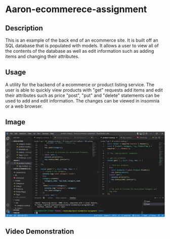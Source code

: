 # Aaron-ecommerece-assignment

## Description

This is an example of the back end of an ecommerce site. It is built off an SQL database that is populated with models. It allows a user to view all of the contents of the database as well as edit information such as adding items and changing their attributes. 

## Usage

A utility for the backend of a ecommerce or product listing service. The user is able to quickly view products with "get" requests add items and edit their attributes such as price "post", "put" and "delete" statements can be used to add and edit information.
The changes can be viewed in insomnia or a web browser.

## Image

<img src = "assets/Aaron ecommerce.jpg">

## Video Demonstration